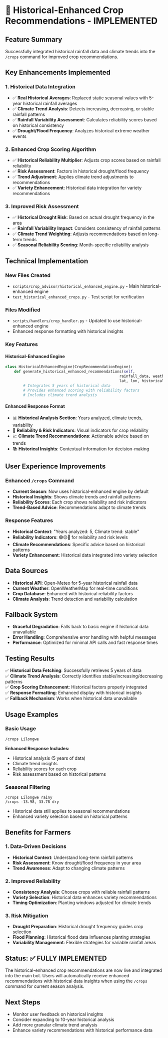 # 🌱 Historical-Enhanced Crop Recommendations - IMPLEMENTED

## **Feature Summary**
Successfully integrated historical rainfall data and climate trends into the `/crops` command for improved crop recommendations.

## **Key Enhancements Implemented**

### **1. Historical Data Integration**
- ✅ **Real Historical Averages**: Replaced static seasonal values with 5-year historical rainfall averages
- ✅ **Climate Trend Analysis**: Detects increasing, decreasing, or stable rainfall patterns
- ✅ **Rainfall Variability Assessment**: Calculates reliability scores based on historical consistency
- ✅ **Drought/Flood Frequency**: Analyzes historical extreme weather events

### **2. Enhanced Crop Scoring Algorithm**
- ✅ **Historical Reliability Multiplier**: Adjusts crop scores based on rainfall reliability
- ✅ **Risk Assessment**: Factors in historical drought/flood frequency
- ✅ **Trend Adjustment**: Applies climate trend adjustments to recommendations
- ✅ **Variety Enhancement**: Historical data integration for variety recommendations

### **3. Improved Risk Assessment**
- ✅ **Historical Drought Risk**: Based on actual drought frequency in the area
- ✅ **Rainfall Variability Impact**: Considers consistency of rainfall patterns
- ✅ **Climate Trend Weighting**: Adjusts recommendations based on long-term trends
- ✅ **Seasonal Reliability Scoring**: Month-specific reliability analysis

## **Technical Implementation**

### **New Files Created**
- `scripts/crop_advisor/historical_enhanced_engine.py` - Main historical-enhanced engine
- `test_historical_enhanced_crops.py` - Test script for verification

### **Files Modified**
- `scripts/handlers/crop_handler.py` - Updated to use historical-enhanced engine
- Enhanced response formatting with historical insights

### **Key Features**

#### **Historical-Enhanced Engine**
```python
class HistoricalEnhancedEngine(CropRecommendationEngine):
    def generate_historical_enhanced_recommendations(self, 
                                                   rainfall_data, weather_data, 
                                                   lat, lon, historical_years=5):
        # Integrates 5 years of historical data
        # Provides enhanced scoring with reliability factors
        # Includes climate trend analysis
```

#### **Enhanced Response Format**
- 📊 **Historical Analysis Section**: Years analyzed, climate trends, variability
- 🥇 **Reliability & Risk Indicators**: Visual indicators for crop reliability
- 📈 **Climate Trend Recommendations**: Actionable advice based on trends
- 📚 **Historical Insights**: Contextual information for decision-making

## **User Experience Improvements**

### **Enhanced `/crops` Command**
- **Current Season**: Now uses historical-enhanced engine by default
- **Historical Insights**: Shows climate trends and rainfall patterns
- **Reliability Scores**: Each crop shows reliability and risk indicators
- **Trend-Based Advice**: Recommendations adapt to climate trends

### **Response Features**
- **Historical Context**: "Years analyzed: 5, Climate trend: stable"
- **Reliability Indicators**: 🟢🟡🔴 for reliability and risk levels
- **Climate Recommendations**: Specific advice based on historical patterns
- **Variety Enhancement**: Historical data integrated into variety selection

## **Data Sources**
- **Historical API**: Open-Meteo for 5-year historical rainfall data
- **Current Weather**: OpenWeatherMap for real-time conditions
- **Crop Database**: Enhanced with historical reliability factors
- **Climate Analysis**: Trend detection and variability calculation

## **Fallback System**
- **Graceful Degradation**: Falls back to basic engine if historical data unavailable
- **Error Handling**: Comprehensive error handling with helpful messages
- **Performance**: Optimized for minimal API calls and fast response times

## **Testing Results**
✅ **Historical Data Fetching**: Successfully retrieves 5 years of data  
✅ **Climate Trend Analysis**: Correctly identifies stable/increasing/decreasing patterns  
✅ **Crop Scoring Enhancement**: Historical factors properly integrated  
✅ **Response Formatting**: Enhanced display with historical insights  
✅ **Fallback Mechanism**: Works when historical data unavailable  

## **Usage Examples**

### **Basic Usage**
```
/crops Lilongwe
```
**Enhanced Response Includes:**
- Historical analysis (5 years of data)
- Climate trend insights
- Reliability scores for each crop
- Risk assessment based on historical patterns

### **Seasonal Filtering**
```
/crops Lilongwe rainy
/crops -13.98, 33.78 dry
```
- Historical data still applies to seasonal recommendations
- Enhanced variety selection based on historical patterns

## **Benefits for Farmers**

### **1. Data-Driven Decisions**
- **Historical Context**: Understand long-term rainfall patterns
- **Risk Assessment**: Know drought/flood frequency in your area
- **Trend Awareness**: Adapt to changing climate patterns

### **2. Improved Reliability**
- **Consistency Analysis**: Choose crops with reliable rainfall patterns
- **Variety Selection**: Historical data enhances variety recommendations
- **Timing Optimization**: Planting windows adjusted for climate trends

### **3. Risk Mitigation**
- **Drought Preparation**: Historical drought frequency guides crop selection
- **Flood Planning**: Historical flood data influences planting strategies
- **Variability Management**: Flexible strategies for variable rainfall areas

## **Status: ✅ FULLY IMPLEMENTED**
The historical-enhanced crop recommendations are now live and integrated into the main bot. Users will automatically receive enhanced recommendations with historical data insights when using the `/crops` command for current season analysis.

## **Next Steps**
- Monitor user feedback on historical insights
- Consider expanding to 10-year historical analysis
- Add more granular climate trend analysis
- Enhance variety recommendations with historical performance data 